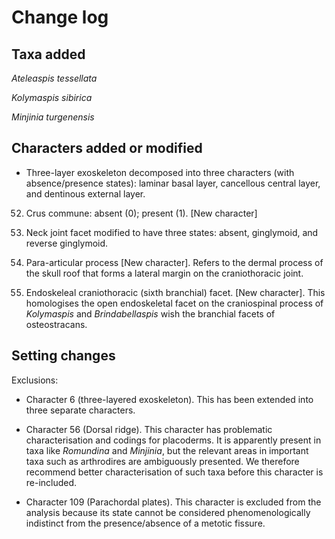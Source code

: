 # Change log

## Taxa added
*Ateleaspis tessellata*

*Kolymaspis sibirica*

*Minjinia turgenensis*

## Characters added or modified

- Three-layer exoskeleton decomposed into three characters (with absence/presence states): laminar basal layer, cancellous central layer, and dentinous external layer.

52. Crus commune: absent (0); present (1). [New character]

178. Neck joint facet modified to have three states: absent, ginglymoid, and reverse ginglymoid.

179. Para-articular process [New character]. Refers to the dermal process of the skull roof that forms a lateral margin on the craniothoracic joint.

180. Endoskeleal craniothoracic (sixth branchial) facet. [New character]. This homologises the open endoskeletal facet on the craniospinal process of *Kolymaspis* and *Brindabellaspis* wish the branchial facets of osteostracans.


## Setting changes
Exclusions:
- Character 6 (three-layered exoskeleton). This has been extended into three separate characters.
- Character 56 (Dorsal ridge). This character has problematic characterisation and codings for placoderms. It is apparently present in taxa like *Romundina* and *Minjinia*, but the relevant areas in important taxa such as arthrodires are ambiguously presented. We therefore recommend better characterisation of such taxa before this character is re-included.

- Character 109 (Parachordal plates). This character is excluded from the analysis because its state cannot be considered phenomenologically indistinct from the presence/absence of a metotic fissure.

